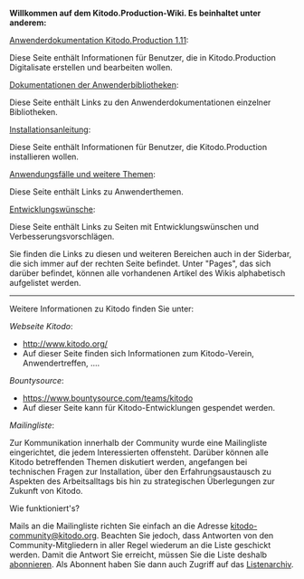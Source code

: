 **Willkommen auf dem Kitodo.Production-Wiki. Es beinhaltet unter anderem:** 

[Anwenderdokumentation Kitodo.Production 1.11](https://github.com/kitodo/kitodo-production/wiki/Anwenderdokumentation-Kitodo.Production-1.11): 

Diese Seite enthält Informationen für Benutzer, die in Kitodo.Production Digitalisate erstellen und bearbeiten wollen. 

[Dokumentationen der Anwenderbibliotheken](https://github.com/kitodo/kitodo-production/wiki/Dokumentationen-der-Anwenderbibliotheken): 

Diese Seite enthält Links zu den Anwenderdokumentationen einzelner Bibliotheken. 

[Installationsanleitung](https://github.com/kitodo/kitodo-production/wiki/Installationsanleitung): 

Diese Seite enthält Informationen für Benutzer, die Kitodo.Production installieren wollen. 

[Anwendungsfälle und weitere Themen](https://github.com/kitodo/kitodo-production/wiki/Anwendungsfälle-und-weitere-Themen): 

Diese Seite enthält Links zu Anwenderthemen. 

[Entwicklungswünsche](https://github.com/kitodo/kitodo-production/wiki/Entwicklungswünsche): 

Diese Seite enthält Links zu Seiten mit Entwicklungswünschen und Verbesserungsvorschlägen. 

Sie finden die Links zu diesen und weiteren Bereichen auch in der Siderbar, die sich immer auf der rechten Seite befindet. Unter "Pages", das sich darüber befindet, können alle vorhandenen Artikel des Wikis alphabetisch aufgelistet werden. 
 
--- 
 
Weitere Informationen zu Kitodo finden Sie unter: 

_Webseite Kitodo_:

* http://www.kitodo.org/ 
* Auf dieser Seite finden sich Informationen zum Kitodo-Verein, Anwendertreffen, ....

_Bountysource_:

* https://www.bountysource.com/teams/kitodo
* Auf dieser Seite kann für Kitodo-Entwicklungen gespendet werden.

_Mailingliste_:

Zur Kommunikation innerhalb der Community wurde eine Mailingliste eingerichtet, die jedem Interessierten offensteht. Darüber können alle Kitodo betreffenden Themen diskutiert werden, angefangen bei technischen Fragen zur Installation, über den Erfahrungsaustausch zu Aspekten des Arbeitsalltags bis hin zu strategischen Überlegungen zur Zukunft von Kitodo.

Wie funktioniert's?

Mails an die Mailingliste richten Sie einfach an die Adresse kitodo-community@kitodo.org. Beachten Sie jedoch, dass Antworten von den Community-Mitgliedern in aller Regel wiederum an die Liste geschickt werden. Damit die Antwort Sie erreicht, müssen Sie die Liste deshalb [abonnieren](https://maillist.slub-dresden.de/cgi-bin/mailman/listinfo/kitodo-community). Als Abonnent haben Sie dann auch Zugriff auf das [Listenarchiv](http://maillist.slub-dresden.de/pipermail/kitodo-community/).